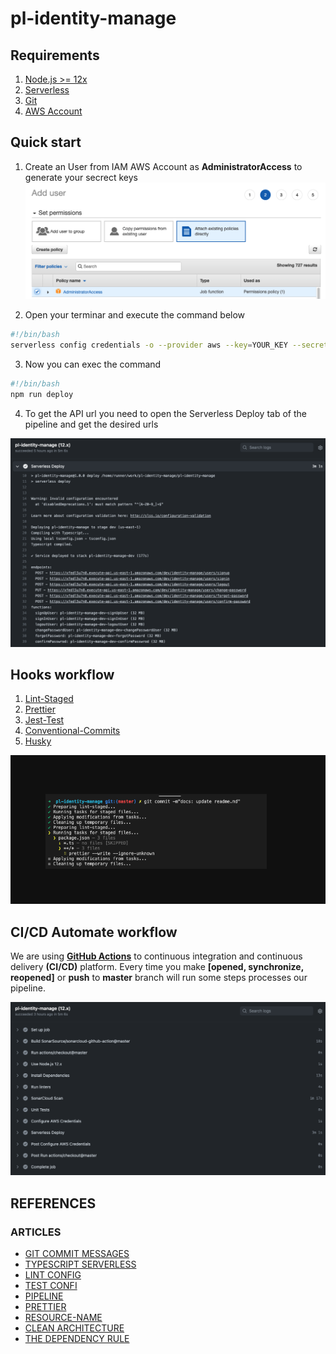 # pl-identity-manage

## Requirements

1. [Node.js >= 12x](https://nodejs.org/en/download/package-manager/)
2. [Serverless](https://www.serverless.com/framework/docs/getting-started)
3. [Git](https://git-scm.com/book/en/v2/Getting-Started-Installing-Git)
4. [AWS Account](https://aws.amazon.com/console/)

## Quick start

1. Create an User from IAM AWS Account as **AdministratorAccess** to generate your secrect keys
   ![First Draft Draw](/images/iam-console.png)

2. Open your terminar and execute the command below

```bash
#!/bin/bash
serverless config credentials -o --provider aws --key=YOUR_KEY --secret=YOUR_SECERT_KEY
```

3. Now you can exec the command

```bash
#!/bin/bash
npm run deploy
```

4. To get the API url you need to open the Serverless Deploy tab of the pipeline and get the desired urls

![First Draft Draw](/images/urls-serverless-urls.png)

## Hooks workflow

1. [Lint-Staged](https://www.npmjs.com/package/lint-staged)
2. [Prettier](https://www.npmjs.com/package/prettier)
3. [Jest-Test](https://jestjs.io/)
4. [Conventional-Commits](https://www.conventionalcommits.org/en/v1.0.0/)
5. [Husky](https://www.npmjs.com/package/husky)

![First Draft Draw](/images/hooks.png)

## CI/CD Automate workflow

We are using **[GitHub Actions](https://docs.github.com/en/actions)** to continuous integration and continuous delivery **(CI/CD)** platform.
Every time you make **[opened, synchronize, reopened]** or **push** to **master** branch will run some steps processes our pipeline.

![First Draft Draw](/images/ci-cd-pipeline.png)

## REFERENCES

### ARTICLES

- [GIT COMMIT MESSAGES](https://remarkablemark.org/blog/2019/05/29/git-husky-commitlint)
- [TYPESCRIPT SERVERLESS](https://codetain.com/blog/lambda-in-typescript-with-serverless-framework)
- [LINT CONFIG](https://loige.hashnode.dev/configure-eslint-and-standardjs)
- [TEST CONFI](https://swizec.com/blog/how-to-configure-jest-with-typescript)
- [PIPELINE](https://medium.com/craftsmenltd/setting-up-a-nodejs-typescript-ci-cd-pipeline-for-aws-lambda-using-github-action-and-serverless-81f718036b4)
- [PRETTIER](https://prettier.io/docs/en/install.html)
- [RESOURCE-NAME](https://restfulapi.net/resource-naming)
- [CLEAN ARCHITECTURE](https://blog.cleancoder.com/uncle-bob/2012/08/13/the-clean-architecture.html)
- [THE DEPENDENCY RULE](https://khalilstemmler.com/wiki/dependency-rule)
